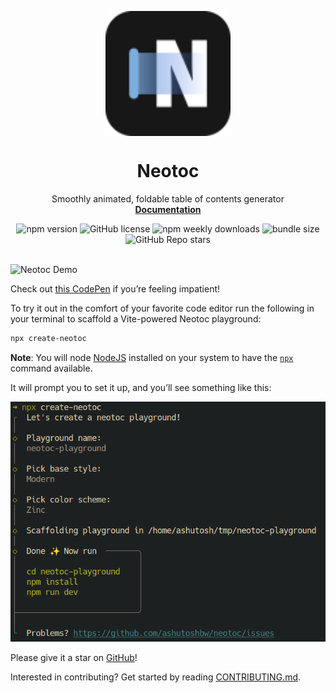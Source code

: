 <p align="center">
  <img src="https://github.com/ashutoshbw/neotoc/blob/main/.github/assets/logo-dark.svg" width="200px" align="center" alt="Neotoc Logo" />
  <h1 align="center">Neotoc</h1>
  <p align="center">
    Smoothly animated, foldable table of contents generator
    <br/>
    <b><a href="https://neotoc.vercel.app/">Documentation</a></b>
  </p>
</p>

<div align="center">
  <img src="https://img.shields.io/npm/v/neotoc?style=for-the-badge" alt="npm version">
  <img src="https://img.shields.io/github/license/ashutoshbw/neotoc?style=for-the-badge" alt="GitHub license">
  <img src="https://img.shields.io/npm/dw/neotoc?style=for-the-badge" alt="npm weekly downloads">
  <img src="https://img.shields.io/bundlephobia/minzip/neotoc?style=for-the-badge" alt="bundle size">
  <img src="https://img.shields.io/github/stars/ashutoshbw/neotoc?style=for-the-badge" alt="GitHub Repo stars">
</div>

<br/>

![Neotoc Demo](https://github.com/ashutoshbw/neotoc/blob/main/.github/assets/neotoc-demo.gif)

Check out [this CodePen](https://codepen.io/ashutoshbw/pen/Jojvvbp) if you’re feeling impatient!

To try it out in the comfort of your favorite code editor run the following in your terminal to scaffold a Vite-powered Neotoc playground:

```sh
npx create-neotoc
```

**Note**: You will node [NodeJS](https://nodejs.org/en) installed on your system to have the [`npx`](https://docs.npmjs.com/cli/v11/commands/npx) command available.

It will prompt you to set it up, and you’ll see something like this:

![create-neotoc](https://github.com/ashutoshbw/neotoc/blob/main/.github/assets/create-neotoc.png)

Please give it a star on [GitHub](https://github.com/ashutoshbw/neotoc)!

Interested in contributing? Get started by reading [CONTRIBUTING.md](https://github.com/ashutoshbw/neotoc/blob/main/CONTRIBUTING.md).

